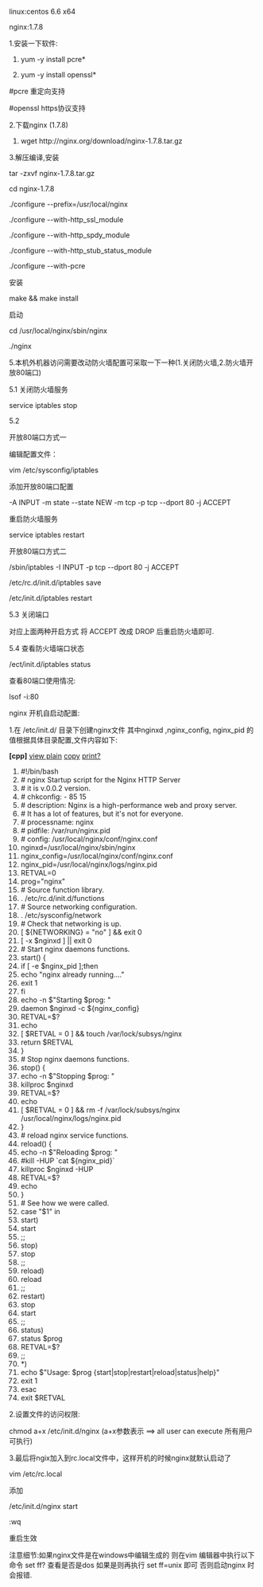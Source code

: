 linux:centos 6.6 x64

nginx:1.7.8



1.安装一下软件:



1. yum -y install pcre\*

1. yum -y install openssl\*

 \#pcre 重定向支持 



 \#openssl https协议支持





2.下载nginx \(1.7.8\)



1. wget http:\/\/nginx.org\/download\/nginx-1.7.8.tar.gz







3.解压编译,安装





tar -zxvf nginx-1.7.8.tar.gz





cd nginx-1.7.8





.\/configure --prefix=\/usr\/local\/nginx



.\/configure --with-http\_ssl\_module



.\/configure --with-http\_spdy\_module



.\/configure --with-http\_stub\_status\_module



.\/configure --with-pcre







安装

make && make install

启动

cd \/usr\/local\/nginx\/sbin\/nginx

.\/nginx





5.本机外机器访问需要改动防火墙配置可采取一下一种\(1.关闭防火墙,2.防火墙开放80端口\)

5.1 关闭防火墙服务

service iptables stop





5.2

开放80端口方式一





编辑配置文件：

 vim \/etc\/sysconfig\/iptables

 

 添加开放80端口配置

 -A INPUT -m state --state NEW -m tcp -p tcp --dport 80 -j ACCEPT

 

 重启防火墙服务

 service iptables restart



开放80端口方式二





\/sbin\/iptables -I INPUT -p tcp --dport 80 -j ACCEPT

 

 \/etc\/rc.d\/init.d\/iptables save

 

 \/etc\/init.d\/iptables restart





5.3 关闭端口

对应上面两种开启方式 将 ACCEPT 改成 DROP 后重启防火墙即可.





5.4 查看防火墙端口状态

\/ect\/init.d\/iptables status





查看80端口使用情况:

lsof -i:80













nginx 开机自启动配置:





1.在 \/etc\/init.d\/ 目录下创建nginx文件 其中nginxd ,nginx\_config, nginx\_pid 的值根据具体目录配置,文件内容如下:



**\[cpp\]** [view plain](http://blog.csdn.net/liwateryi/article/details/51577087# "view plain") [copy](http://blog.csdn.net/liwateryi/article/details/51577087# "copy") [print](http://blog.csdn.net/liwateryi/article/details/51577087# "print")[?](http://blog.csdn.net/liwateryi/article/details/51577087# "?")

1. \#!\/bin\/bash
2. \# nginx Startup script for the Nginx HTTP Server
3. \# it is v.0.0.2 version.
4. \# chkconfig: - 85 15
5. \# description: Nginx is a high-performance web and proxy server.
6. \# It has a lot of features, but it's not for everyone.
7. \# processname: nginx
8. \# pidfile: \/var\/run\/nginx.pid
9. \# config: \/usr\/local\/nginx\/conf\/nginx.conf
10. nginxd=\/usr\/local\/nginx\/sbin\/nginx
11. nginx\_config=\/usr\/local\/nginx\/conf\/nginx.conf
12. nginx\_pid=\/usr\/local\/nginx\/logs\/nginx.pid
13. RETVAL=0
14. prog="nginx"
15. \# Source function library.
16. . \/etc\/rc.d\/init.d\/functions
17. \# Source networking configuration.
18. . \/etc\/sysconfig\/network
19. \# Check that networking is up.
20. \[ ${NETWORKING} = "no" \] && exit 0
21. \[ -x $nginxd \] \|\| exit 0
22. \# Start nginx daemons functions.
23. start\(\) {
24. if \[ -e $nginx\_pid \];then
25.  echo "nginx already running...."
26.  exit 1
27. fi
28.  echo -n $"Starting $prog: "
29.  daemon $nginxd -c ${nginx\_config}
30.  RETVAL=$?
31.  echo
32.  \[ $RETVAL = 0 \] && touch \/var\/lock\/subsys\/nginx
33. return $RETVAL
34. }
35. \# Stop nginx daemons functions.
36. stop\(\) {
37.  echo -n $"Stopping $prog: "
38.  killproc $nginxd
39.  RETVAL=$?
40.  echo
41.  \[ $RETVAL = 0 \] && rm -f \/var\/lock\/subsys\/nginx \/usr\/local\/nginx\/logs\/nginx.pid
42. }
43. \# reload nginx service functions.
44. reload\(\) {
45.  echo -n $"Reloading $prog: "
46.  \#kill -HUP \`cat ${nginx\_pid}\`
47.  killproc $nginxd -HUP
48.  RETVAL=$?
49.  echo
50. }
51. \# See how we were called.
52. case "$1" in
53. start\)
54.  start
55.  ;;
56. stop\)
57.  stop
58.  ;;
59. reload\)
60.  reload
61.  ;;
62. restart\)
63.  stop
64.  start
65.  ;;
66. status\)
67.  status $prog
68.  RETVAL=$?
69.  ;;
70. \*\)
71.  echo $"Usage: $prog {start\|stop\|restart\|reload\|status\|help}"
72.  exit 1
73. esac
74. exit $RETVAL



 





2.设置文件的访问权限:

 chmod a+x \/etc\/init.d\/nginx \(a+x参数表示 ==&gt; all user can execute 所有用户可执行\)

 

 3.最后将ngix加入到rc.local文件中，这样开机的时候nginx就默认启动了

 vim \/etc\/rc.local

 添加

 \/etc\/init.d\/nginx start 

 :wq

 重启生效







注意细节:如果nginx文件是在windows中编辑生成的 则在vim 编辑器中执行以下命令 set ff? 查看是否是dos 如果是则再执行 set ff=unix 即可 否则启动nginx 时会报错.

